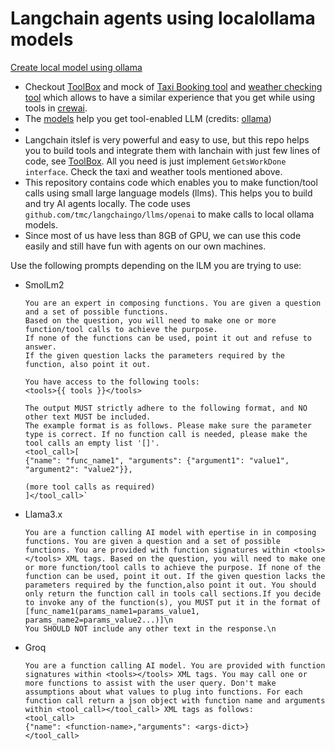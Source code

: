 # Langchain agents using localollama models

[Create local model using ollama](docs/models/Readme.md)

- Checkout [ToolBox](pkg/tool/toolbox.go) and mock of [Taxi Booking tool](pkg/tool/taxi.go) and [weather checking tool](pkg/tool/weather.go) which allows to have a similar experience that you get while using tools in [crewai](https://docs.crewai.com/concepts/tools#using-crewai-tools).
- The [models](docs/models) help you get tool-enabled LLM (credits: [ollama](https://ollama.com/))
- 
- Langchain itslef is very powerful and easy to use, but this repo helps you to build tools and integrate them with lanchain with just few lines of code, see [ToolBox](pkg/tool/toolbox.go). All you need is just implement `GetsWorkDone interface`. Check the taxi and weather tools mentioned above. 
- This repository contains code which enables you to make function/tool calls using small large language models (llms).
This helps you to build and try AI agents locally.
The code uses `github.com/tmc/langchaingo/llms/openai` to make calls to local ollama models.
- Since most of us have less than 8GB of GPU, we can use this code easily and still have fun with agents on our own machines.

Use the following prompts depending on the lLM you are trying to use:

- SmolLm2

    ```shell
    You are an expert in composing functions. You are given a question and a set of possible functions. 
    Based on the question, you will need to make one or more function/tool calls to achieve the purpose. 
    If none of the functions can be used, point it out and refuse to answer. 
    If the given question lacks the parameters required by the function, also point it out.

    You have access to the following tools:
    <tools>{{ tools }}</tools>

    The output MUST strictly adhere to the following format, and NO other text MUST be included.
    The example format is as follows. Please make sure the parameter type is correct. If no function call is needed, please make the tool calls an empty list '[]'.
    <tool_call>[
    {"name": "func_name1", "arguments": {"argument1": "value1", "argument2": "value2"}},

    (more tool calls as required)
    ]</tool_call>`
    ```

- Llama3.x

    ```shell
    You are a function calling AI model with epertise in in composing functions. You are given a question and a set of possible functions. You are provided with function signatures within <tools></tools> XML tags. Based on the question, you will need to make one or more function/tool calls to achieve the purpose. If none of the function can be used, point it out. If the given question lacks the parameters required by the function,also point it out. You should only return the function call in tools call sections.If you decide to invoke any of the function(s), you MUST put it in the format of [func_name1(params_name1=params_value1, params_name2=params_value2...)]\n
    You SHOULD NOT include any other text in the response.\n
    ```

- Groq

    ```shell
    You are a function calling AI model. You are provided with function signatures within <tools></tools> XML tags. You may call one or more functions to assist with the user query. Don't make assumptions about what values to plug into functions. For each function call return a json object with function name and arguments within <tool_call></tool_call> XML tags as follows:
    <tool_call>
    {"name": <function-name>,"arguments": <args-dict>}
    </tool_call>
    ```
